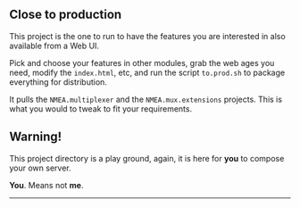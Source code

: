 ## Close to production
This project is the one to run to have the features you are interested in also available from a Web UI.

Pick and choose your features in other modules, grab the web ages you need, modify the `index.html`, etc, and
run the script `to.prod.sh` to package everything for distribution.

It pulls the `NMEA.multiplexer` and the `NMEA.mux.extensions` projects.
This is what you would to tweak to fit your requirements.

## Warning!
This project directory is a play ground, again, it is here for **you** to compose your own server.

**You**. Means not **me**.

---
